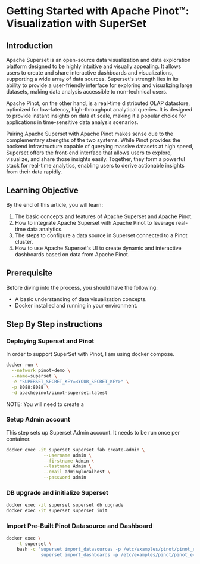 # Getting Started with Apache Pinot™: Visualization with SuperSet

## Introduction

Apache Superset is an open-source data visualization and data exploration platform designed to be highly intuitive and visually appealing. It allows users to create and share interactive dashboards and visualizations, supporting a wide array of data sources. Superset's strength lies in its ability to provide a user-friendly interface for exploring and visualizing large datasets, making data analysis accessible to non-technical users.

Apache Pinot, on the other hand, is a real-time distributed OLAP datastore, optimized for low-latency, high-throughput analytical queries. It is designed to provide instant insights on data at scale, making it a popular choice for applications in time-sensitive data analysis scenarios.

Pairing Apache Superset with Apache Pinot makes sense due to the complementary strengths of the two systems. While Pinot provides the backend infrastructure capable of querying massive datasets at high speed, Superset offers the front-end interface that allows users to explore, visualize, and share those insights easily. Together, they form a powerful stack for real-time analytics, enabling users to derive actionable insights from their data rapidly.

## Learning Objective

By the end of this article, you will learn:

1. The basic concepts and features of Apache Superset and Apache Pinot.
2. How to integrate Apache Superset with Apache Pinot to leverage real-time data analytics.
3. The steps to configure a data source in Superset connected to a Pinot cluster.
4. How to use Apache Superset's UI to create dynamic and interactive dashboards based on data from Apache Pinot.

## Prerequisite

Before diving into the process, you should have the following:

* A basic understanding of data visualization concepts.
* Docker installed and running in your environment.

## Step By Step instructions

### Deploying Superset and Pinot

In order to support SuperSet with Pinot, I am using docker compose.

```sh
docker run \
  --network pinot-demo \
  --name=superset \
  -e "SUPERSET_SECRET_KEY=<YOUR_SECRET_KEY>" \
  -p 8088:8088 \
  -d apachepinot/pinot-superset:latest

```

NOTE: You will need to create a 

### Setup Admin account

This step sets up Superset Admin account.  It needs to be run once per container.

```sh
docker exec -it superset superset fab create-admin \
              --username admin \
              --firstname Admin \
              --lastname Admin \
              --email admin@localhost \
              --password admin
```

### DB upgrade and initialize Superset

```sh
docker exec -it superset superset db upgrade
docker exec -it superset superset init
```

### Import Pre-Built Pinot Datasource and Dashboard

```sh
docker exec \
    -t superset \
    bash -c 'superset import_datasources -p /etc/examples/pinot/pinot_example_datasource_quickstart.yaml && \
             superset import_dashboards -p /etc/examples/pinot/pinot_example_dashboard.json'
```